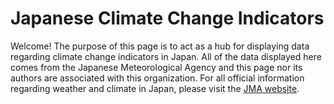 # Japanese Climate Change Indicators
  
Welcome! The purpose of this page is to act as a hub for displaying data regarding climate change indicators in Japan. All of the data displayed here comes from the Japanese Meteorological Agency and this page nor its authors are associated with this organization. For all official information regarding weather and climate in Japan, please visit the [JMA website](https://www.jma.go.jp/jma/indexe.html). 

